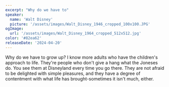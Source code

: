 ```yaml
---
excerpt: "Why do we have to"
speaker:
  name: 'Walt Disney'
  picture: '/assets/images/Walt_Disney_1946_cropped_100x100.JPG'
ogImage:
  url: '/assets/images/Walt_Disney_1964_cropped_512x512.jpg'
color: '#82ea62'
releaseDate: '2024-04-20'
---
```

Why do we have to grow up? I know more adults who have the children's approach to life. They're people who don't give a hang what the Joneses do. You see them at Disneyland every time you go there. They are not afraid to be delighted with simple pleasures, and they have a degree of contentment with what life has brought-sometimes it isn't much, either.
